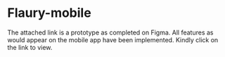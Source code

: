 # Flaury-mobile
The attached link is a prototype as completed on Figma.
All features as would appear on the mobile app have been implemented.
Kindly click on the link to view.
